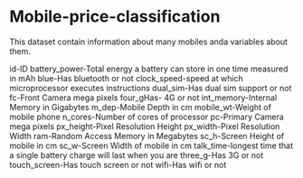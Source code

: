 # Mobile-price-classification

This dataset contain information about many mobiles anda variables about them.

id-ID
battery_power-Total energy a battery can store in one time measured in mAh
blue-Has bluetooth or not
clock_speed-speed at which microprocessor executes instructions
dual_sim-Has dual sim support or not
fc-Front Camera mega pixels
four_gHas- 4G or not
int_memory-Internal Memory in Gigabytes
m_dep-Mobile Depth in cm
mobile_wt-Weight of mobile phone
n_cores-Number of cores of processor
pc-Primary Camera mega pixels
px_height-Pixel Resolution Height
px_width-Pixel Resolution Width
ram-Random Access Memory in Megabytes
sc_h-Screen Height of mobile in cm
sc_w-Screen Width of mobile in cm
talk_time-longest time that a single battery charge will last when you are
three_g-Has 3G or not
touch_screen-Has touch screen or not
wifi-Has wifi or not
